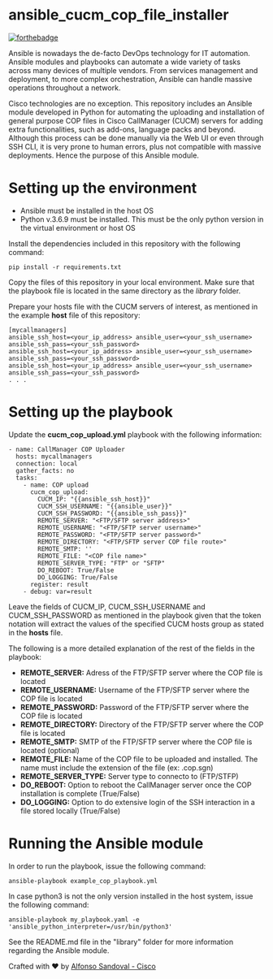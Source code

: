 # ansible_cucm_cop_file_installer

[![forthebadge](https://forthebadge.com/images/badges/made-with-python.svg)](https://forthebadge.com) 

Ansible is nowadays the de-facto DevOps technology for IT automation. Ansible modules and playbooks can automate a wide variety of tasks across many devices of multiple vendors. From services management and deployment, to more complex orchestration, Ansible can handle massive operations throughout a network. 

Cisco technologies are no exception. This repository includes an Ansible module developed in Python for automating the uploading and installation of general purpose COP files in Cisco CallManager (CUCM) servers for adding extra functionalities, such as add-ons, language packs and beyond. Although this process can be done manually via the Web UI or even through SSH CLI, it is very prone to human errors, plus not compatible with massive deployments. Hence the purpose of this Ansible module.

# Setting up the environment

- Ansible must be installed in the host OS
- Python v.3.6.9 must be installed. This must be the only python version in the virtual environment or host OS

Install the dependencies included in this repository with the following command:
```
pip install -r requirements.txt
```

Copy the files of this repository in your local environment. Make sure that the playbook file is located in the same directory as the *library* folder.

Prepare your hosts file with the CUCM servers of interest, as mentioned in the example **host** file of this repository: 
```
[mycallmanagers]
ansible_ssh_host=<your_ip_address> ansible_user=<your_ssh_username> ansible_ssh_pass=<your_ssh_password>
ansible_ssh_host=<your_ip_address> ansible_user=<your_ssh_username> ansible_ssh_pass=<your_ssh_password>
ansible_ssh_host=<your_ip_address> ansible_user=<your_ssh_username> ansible_ssh_pass=<your_ssh_password>
. . .
```

# Setting up the playbook

Update the **cucm_cop_upload.yml** playbook with the following information:
```
- name: CallManager COP Uploader
  hosts: mycallmanagers
  connection: local
  gather_facts: no
  tasks:
    - name: COP upload
      cucm_cop_upload:
        CUCM_IP: "{{ansible_ssh_host}}"
        CUCM_SSH_USERNAME: "{{ansible_user}}"
        CUCM_SSH_PASSWORD: "{{ansible_ssh_pass}}"
        REMOTE_SERVER: "<FTP/SFTP server address>"
        REMOTE_USERNAME: "<FTP/SFTP server username>"
        REMOTE_PASSWORD: "<FTP/SFTP server password>"
        REMOTE_DIRECTORY: "<FTP/SFTP server COP file route>"
        REMOTE_SMTP: ''
        REMOTE_FILE: "<COP file name>"
        REMOTE_SERVER_TYPE: "FTP" or "SFTP"
        DO_REBOOT: True/False
        DO_LOGGING: True/False
      register: result
    - debug: var=result
```

Leave the fields of CUCM_IP, CUCM_SSH_USERNAME and CUCM_SSH_PASSWORD as mentioned in the playbook given that the token notation will extract the values of the specified CUCM hosts group as stated in the **hosts** file.

The following is a more detailed explanation of the rest of the fields in the playbook:

- **REMOTE_SERVER:** Adress of the FTP/SFTP server where the COP file is located
- **REMOTE_USERNAME:** Username of the FTP/SFTP server where the COP file is located
- **REMOTE_PASSWORD:** Password of the FTP/SFTP server where the COP file is located
- **REMOTE_DIRECTORY:** Directory of the FTP/SFTP server where the COP file is located
- **REMOTE_SMTP:** SMTP of the FTP/SFTP server where the COP file is located (optional)
- **REMOTE_FILE:** Name of the COP file to be uploaded and installed. The name must include the extension of the file (ex: .cop.sgn)
- **REMOTE_SERVER_TYPE:** Server type to connecto to (FTP/STFP)
- **DO_REBOOT:** Option to reboot the CallManager server once the COP installation is complete (True/False)
- **DO_LOGGING:** Option to do extensive login of the SSH interaction in a file stored locally (True/False)

# Running the Ansible module

In order to run the playbook, issue the following command:
```
ansible-playbook example_cop_playbook.yml
```

In case python3 is not the only version installed in the host system, issue the following command:
```
ansible-playbook my_playbook.yaml -e 'ansible_python_interpreter=/usr/bin/python3'
```

See the README.md file in the "library" folder for more information regarding the Ansible module.

Crafted with :heart: by [Alfonso Sandoval - Cisco](https://linkedin.com/in/asandovalros)